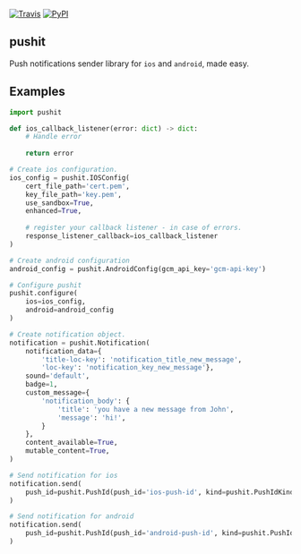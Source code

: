 [![Travis](https://img.shields.io/travis/dotpot/pushit.svg)]()
[![PyPI](https://img.shields.io/pypi/v/pushit.svg)]()

## pushit 
Push notifications sender library for `ios` and `android`, made easy.


## Examples

```python
import pushit

def ios_callback_listener(error: dict) -> dict:
    # Handle error
    
    return error

# Create ios configuration.
ios_config = pushit.IOSConfig(
    cert_file_path='cert.pem',
    key_file_path='key.pem',
    use_sandbox=True,
    enhanced=True,
    
    # register your callback listener - in case of errors.
    response_listener_callback=ios_callback_listener
)

# Create android configuration
android_config = pushit.AndroidConfig(gcm_api_key='gcm-api-key')

# Configure pushit
pushit.configure(
    ios=ios_config,
    android=android_config
)

# Create notification object.
notification = pushit.Notification(
    notification_data={
        'title-loc-key': 'notification_title_new_message',
        'loc-key': 'notification_key_new_message'},
    sound='default',
    badge=1,
    custom_message={
        'notification_body': {
            'title': 'you have a new message from John',
            'message': 'hi!',
        }
    },
    content_available=True,
    mutable_content=True,
)

# Send notification for ios
notification.send(
    push_id=pushit.PushId(push_id='ios-push-id', kind=pushit.PushIdKind.IOs)
)

# Send notification for android
notification.send(
    push_id=pushit.PushId(push_id='android-push-id', kind=pushit.PushIdKind.Android)
)
```
